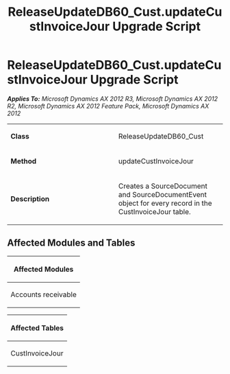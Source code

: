 ﻿---
title: ReleaseUpdateDB60_Cust.updateCustInvoiceJour Upgrade Script
TOCTitle: ReleaseUpdateDB60_Cust.updateCustInvoiceJour Upgrade Script
ms:assetid: fdea4060-3ea6-ced4-6b04-18afa375c0c0
ms:mtpsurl: https://msdn.microsoft.com/en-us/library/JJ720182(v=AX.60)
ms:contentKeyID: 49712487
ms.date: 05/18/2015
mtps_version: v=AX.60
---

# ReleaseUpdateDB60\_Cust.updateCustInvoiceJour Upgrade Script 


_**Applies To:** Microsoft Dynamics AX 2012 R3, Microsoft Dynamics AX 2012 R2, Microsoft Dynamics AX 2012 Feature Pack, Microsoft Dynamics AX 2012_

<table>
<colgroup>
<col style="width: 50%" />
<col style="width: 50%" />
</colgroup>
<tbody>
<tr class="odd">
<td><p><strong>Class</strong></p></td>
<td><p>ReleaseUpdateDB60_Cust</p></td>
</tr>
<tr class="even">
<td><p><strong>Method</strong></p></td>
<td><p>updateCustInvoiceJour</p></td>
</tr>
<tr class="odd">
<td><p><strong>Description</strong></p></td>
<td><p>Creates a SourceDocument and SourceDocumentEvent object for every record in the CustInvoiceJour table.</p></td>
</tr>
</tbody>
</table>


## Affected Modules and Tables

<table>
<colgroup>
<col style="width: 100%" />
</colgroup>
<thead>
<tr class="header">
<th><p>Affected Modules</p></th>
</tr>
</thead>
<tbody>
<tr class="odd">
<td><p>Accounts receivable</p></td>
</tr>
</tbody>
</table>


<table>
<colgroup>
<col style="width: 100%" />
</colgroup>
<thead>
<tr class="header">
<th><p>Affected Tables</p></th>
</tr>
</thead>
<tbody>
<tr class="odd">
<td><p>CustInvoiceJour</p></td>
</tr>
</tbody>
</table>

  


